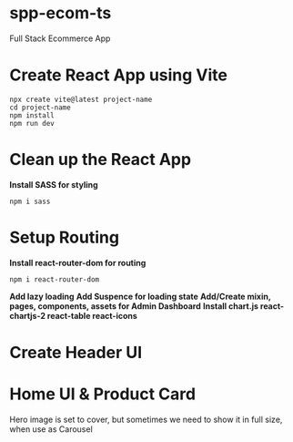 # spp-ecom-ts

Full Stack Ecommerce App

# Create React App using Vite

```
npx create vite@latest project-name
cd project-name
npm install
npm run dev
```

# Clean up the React App

**Install SASS for styling**

```
npm i sass
```

# Setup Routing

**Install react-router-dom for routing**

```
npm i react-router-dom
```

**Add lazy loading**
**Add Suspence for loading state**
**Add/Create mixin, pages, components, assets for Admin Dashboard**
**Install chart.js react-chartjs-2 react-table react-icons**

# Create Header UI

# Home UI & Product Card
Hero image is set to cover, but sometimes we need to show it in full size, when use as Carousel


